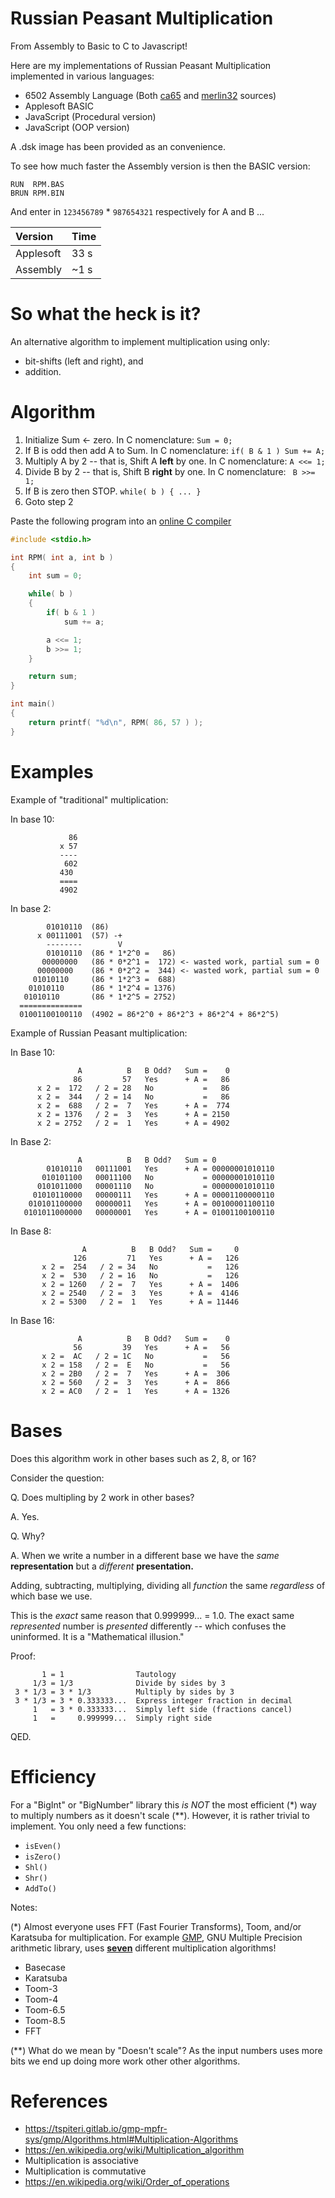 # Russian Peasant Multiplication

From Assembly to Basic to C to Javascript!

Here are my implementations of Russian Peasant Multiplication implemented in various languages:

* 6502 Assembly Language (Both [ca65](rpm_ca65.s) and [merlin32](rpm_m32.s) sources)
* Applesoft BASIC
* JavaScript (Procedural version)
* JavaScript (OOP version)

A .dsk image has been provided as an convenience.

To see how much faster the Assembly version is then the BASIC version:

```
RUN  RPM.BAS
BRUN RPM.BIN
```

And enter in `123456789` * `987654321` respectively for A and B ...

| Version   | Time |
|:----------|:-----|
| Applesoft | 33 s |
| Assembly  | ~1 s |

# So what the heck is it?

An alternative algorithm to implement multiplication using only:

* bit-shifts (left and right), and
* addition.

# Algorithm

1. Initialize Sum <- zero. In C nomenclature: `Sum = 0;`
2. If B is odd then add A to Sum.  In C nomenclature:   `if( B & 1 ) Sum += A;`
3. Multiply A by 2 -- that is, Shift A **left** by one.  In C nomenclature: `A <<= 1;`
4. Divide B by 2 -- that is, Shift B **right** by one. In C nomenclature:   ` B >>= 1;`
5. If B is zero then STOP.  `while( b ) { ... }`
6. Goto step 2

Paste the following program into an [online C compiler](https://www.onlinegdb.com/online_c_compiler)

```c
#include <stdio.h>

int RPM( int a, int b )
{
    int sum = 0;

    while( b )
    {
        if( b & 1 )
            sum += a;

        a <<= 1;
        b >>= 1;
    }

    return sum;
}

int main()
{
    return printf( "%d\n", RPM( 86, 57 ) );
}
```

# Examples

Example of "traditional" multiplication:

In base 10:

```
             86
           x 57
           ----
            602
           430
           ====
           4902
```

In base 2:

```
        01010110  (86)
      x 00111001  (57) -+
        --------        V
        01010110  (86 * 1*2^0 =   86)
       00000000   (86 * 0*2^1 =  172) <- wasted work, partial sum = 0
      00000000    (86 * 0*2^2 =  344) <- wasted work, partial sum = 0
     01010110     (86 * 1*2^3 =  688)
    01010110      (86 * 1*2^4 = 1376)
   01010110       (86 * 1*2^5 = 2752)
  ==============
  01001100100110  (4902 = 86*2^0 + 86*2^3 + 86*2^4 + 86*2^5)
```

Example of Russian Peasant multiplication:

In Base 10:

```
               A          B   B Odd?   Sum =    0
              86         57   Yes      + A =   86
      x 2 =  172   / 2 = 28   No           =   86
      x 2 =  344   / 2 = 14   No           =   86
      x 2 =  688   / 2 =  7   Yes      + A =  774
      x 2 = 1376   / 2 =  3   Yes      + A = 2150
      x 2 = 2752   / 2 =  1   Yes      + A = 4902
```

In Base 2:

```
               A          B   B Odd?   Sum = 0
        01010110   00111001   Yes      + A = 00000001010110
       010101100   00011100   No           = 00000001010110
      0101011000   00001110   No           = 00000001010110
     01010110000   00000111   Yes      + A = 00001100000110
    010101100000   00000011   Yes      + A = 00100001100110
   0101011000000   00000001   Yes      + A = 01001100100110
```

In Base 8:

```
                A          B   B Odd?   Sum =     0
              126         71   Yes      + A =   126
       x 2 =  254   / 2 = 34   No           =   126
       x 2 =  530   / 2 = 16   No           =   126
       x 2 = 1260   / 2 =  7   Yes      + A =  1406
       x 2 = 2540   / 2 =  3   Yes      + A =  4146
       x 2 = 5300   / 2 =  1   Yes      + A = 11446
```

In Base 16:

```
               A          B   B Odd?   Sum =    0
              56         39   Yes      + A =   56
       x 2 =  AC   / 2 = 1C   No           =   56
       x 2 = 158   / 2 =  E   No           =   56
       x 2 = 2B0   / 2 =  7   Yes      + A =  306
       x 2 = 560   / 2 =  3   Yes      + A =  866
       x 2 = AC0   / 2 =  1   Yes      + A = 1326
```

# Bases

Does this algorithm work in other bases such as 2, 8, or 16?

Consider the question:

Q. Does multipling by 2 work in other bases?

A. Yes.

Q. Why?

A. When we write a number in a different base we have the _same_ **representation** but a _different_ **presentation.**

Adding, subtracting, multiplying, dividing all _function_ the same _regardless_ of which base we use.

This is the _exact_ same reason that 0.999999... = 1.0. The exact same _represented_ number is _presented_ differently -- which
 confuses the uninformed.  It is a "Mathematical illusion."

Proof:

```
       1 = 1                Tautology
     1/3 = 1/3              Divide by sides by 3
 3 * 1/3 = 3 * 1/3          Multiply by sides by 3
 3 * 1/3 = 3 * 0.333333...  Express integer fraction in decimal
     1   = 3 * 0.333333...  Simply left side (fractions cancel)
     1   =     0.999999...  Simply right side
```

QED.

# Efficiency

For a "BigInt" or "BigNumber" library this _is NOT_ the most efficient (\*) way to
 multiply numbers as it doesn't scale (\*\*).  However, it is rather trivial to implement. You only need a few
 functions:

* `isEven()`
* `isZero()`
* `Shl()`
* `Shr()`
* `AddTo()`

Notes:

(\*) Almost everyone uses FFT (Fast Fourier Transforms), Toom, and/or Karatsuba for multiplication. For example [GMP](https://gmplib.org/manual/), GNU Multiple Precision arithmetic library, uses **[seven](https://gmplib.org/manual/Multiplication-Algorithms.html#Multiplication-Algorithms)** different multiplication algorithms!

* Basecase
* Karatsuba
* Toom-3
* Toom-4
* Toom-6.5
* Toom-8.5
* FFT

(\*\*) What do we mean by "Doesn't scale"?  As the input numbers uses more bits we end up doing more work other other algorithms.

# References

* https://tspiteri.gitlab.io/gmp-mpfr-sys/gmp/Algorithms.html#Multiplication-Algorithms
* https://en.wikipedia.org/wiki/Multiplication_algorithm
* Multiplication is associative
* Multiplication is commutative
* https://en.wikipedia.org/wiki/Order_of_operations
